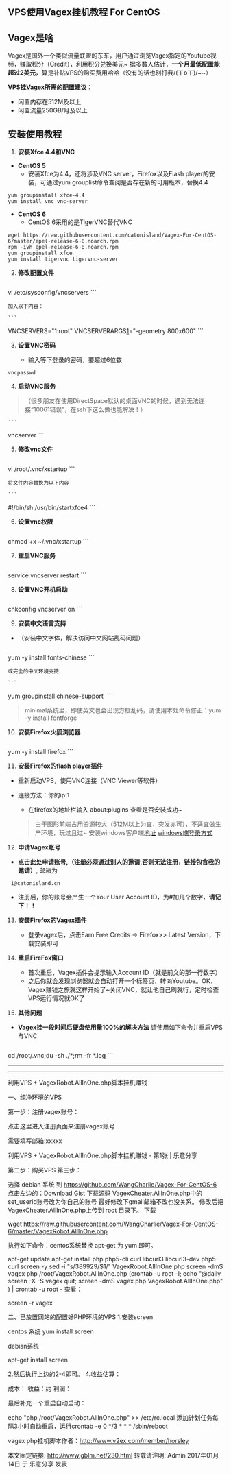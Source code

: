 ## VPS使用Vagex挂机教程 For CentOS ##

Vagex是啥
--
Vagex是国外一个类似流量联盟的东东，用户通过浏览Vagex指定的Youtube视频，赚取积分（Credit），利用积分兑换美元~
据多数人估计，**一个月最低配置能超过2美元**，算是补贴VPS的购买费用哈哈（没有的话也别打我/(ㄒoㄒ)/~~）

**VPS挂Vagex所需的配置建议**：
 - 闲置内存在512M及以上
 - 闲置流量250GB/月及以上

安装使用教程
--

1. **安装Xfce 4.4和VNC**

 - **CentOS 5**
    - 安装Xfce为4.4，还将涉及VNC server，Firefox以及Flash player的安装，可通过yum grouplist命令查阅是否存在新的可用版本，替换4.4

  ```
yum groupinstall xfce-4.4
yum install vnc vnc-server
  ```

 - **CentOS 6**
    - CentOS 6采用的是TigerVNC替代VNC

  ```
wget https://raw.githubusercontent.com/catonisland/Vagex-For-CentOS-6/master/epel-release-6-8.noarch.rpm
rpm -ivh epel-release-6-8.noarch.rpm
yum groupinstall xfce
yum install tigervnc tigervnc-server
  ```

2. **修改配置文件**

	```
vi /etc/sysconfig/vncservers
	```

	加入以下内容：

	```
VNCSERVERS="1:root"
VNCSERVERARGS[1]="-geometry 800x600"
	```

3. **设置VNC密码**

	- 输入等下登录的密码，要超过6位数

  ```
vncpasswd
  ```

4. **启动VNC服务**

 >（很多朋友在使用DirectSpace默认的桌面VNC的时候，遇到无法连接“10061错误”，在ssh下这么做也能解决！）

	```
vncserver
	```

5. **修改vnc文件**

	```
vi /root/.vnc/xstartup
	```

	将文件内容替换为以下内容

	```
#!/bin/sh
/usr/bin/startxfce4
	```

6. **设置vnc权限**

	```
chmod +x ~/.vnc/xstartup
	```

7. **重启VNC服务**

	```
service vncserver restart
	```

8. **设置VNC开机启动**

	```
chkconfig vncserver on
	```

9. **安装中文语言支持**
 - （安装中文字体，解决访问中文网站乱码问题）

	```
yum -y install fonts-chinese
	```

	或完全的中文环境支持

	```
yum groupinstall chinese-support
	```

 > minimal系统里，即使英文也会出现方框乱码，请使用本处命令修正：yum -y install fontforge

10. **安装Firefox火狐浏览器**

	```
yum -y install firefox
	```

11. **安装Firefox的flash player插件**

 - 重新启动VPS，使用VNC连接（VNC Viewer等软件）
 - 连接方法：你的ip:1
 	- 在firefox的地址栏输入 about:plugins 查看是否安装成功~

	> 由于图形前端占用资源较大（512M以上为宜，突发亦可），不适宜做生产环境，玩过且过~
	> 安装windows客户端[地址][1]
	> [windows端登录方式][2]

12. **申请Vagex账号**

 - **[点击此处申请账号][3],（注册必须通过别人的邀请,否则无法注册，链接包含我的邀请）**, 邮箱为
 
```
 i@catonisland.cn
```
 

 - 注册后，你的账号会产生一个Your User Account ID，为#加几个数字，**请记下！！**

13. **安装Firefox的Vagex插件**

	- 登录vagex后，点击Earn Free Credits -> Firefox>> Latest Version，下载安装即可

14. **重启FireFox窗口**

	- 首次重启，Vagex插件会提示输入Account ID（就是前文的那一行数字）
	- 之后你就会发现浏览器就会自动打开一个标签页，转向Youtube。OK，Vagex赚钱之旅就这样开始了~关闭VNC，就让他自己刷就行，定时检查VPS运行情况就OK了

15. **其他问题**
 - **Vagex挂一段时间后硬盘使用量100%的解决方法**
    请使用如下命令并重启VPS与VNC

	```
cd /root/.vnc;du -sh ./*;rm -fr *.log
	```

  [1]: http://ftp-idc.pconline.com.cn/1eb24933b3763e1914dfd39001c8e196/pub/download/201010/VNC-5.3.2-Windows.exe
  [2]: http://jingyan.baidu.com/article/11c17a2c7f656af446e39def.html
  [3]: http://vagex.com/?ref=389929

--------------------------------------------------------------
--------------------------------------------------------------

利用VPS + VagexRobot.AllInOne.php脚本挂机赚钱


一、纯净环境的VPS

第一步：注册vagex账号：

点击这里进入注册页面来注册vagex账号

需要填写邮箱:xxxxx 


利用VPS + VagexRobot.AllInOne.php脚本挂机赚钱 - 第1张  | 乐意分享

第二步：购买VPS 
第三步：

选择 debian 系统
到 https://github.com/WangCharlie/Vagex-For-CentOS-6 点击左边的：Download Gist 下载源码 VagexCheater.AllInOne.php中的set_userid账号改为你自己的账号 最好修改下gmail邮箱不改也没关系。 修改后把VagexCheater.AllInOne.php上传到 root 目录下。
下载

wget https://raw.githubusercontent.com/WangCharlie/Vagex-For-CentOS-6/master/VagexRobot.AllInOne.php


执行如下命令：centos系统替换 apt-get 为 yum 即可。


apt-get update 
apt-get install php php5-cli curl libcurl3 libcurl3-dev php5-curl screen -y
sed -i "s/389929/$1/" VagexRobot.AllInOne.php
screen -dmS vagex php /root/VagexRobot.AllInOne.php
(crontab -u root -l; echo "@daily screen -X -S vagex quit; screen -dmS vagex php VagexRobot.AllInOne.php" ) | crontab -u root -
查看：

screen -r vagex


二、已放置网站的配置好PHP环境的VPS
1.安装screen

centos 系统
yum install screen


debian系统

apt-get install screen


2.然后执行上边的2-4即可。
4.收益估算：


成本：
收益：约
利润：

最后补充一个重启自动启动：


echo "php /root/VagexRobot.AllInOne.php" >> /etc/rc.local 添加计划任务每隔3小时自动重启，运行crontab -e 0 */3 * * *  /sbin/reboot

vagex php挂机脚本作者：http://www.v2ex.com/member/horsley

本文固定链接: http://www.gblm.net/230.html
转载请注明: Admin 2017年01月14日 于 乐意分享 发表




